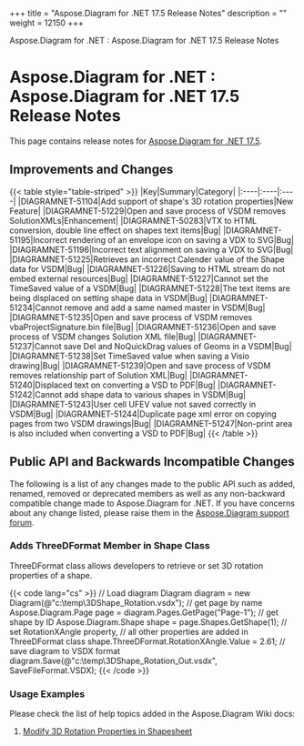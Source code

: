 +++
title = "Aspose.Diagram for .NET 17.5 Release Notes" 
description = "" 
weight = 12150 
+++

Aspose.Diagram for .NET : Aspose.Diagram for .NET 17.5 Release Notes  

# Aspose.Diagram for .NET : Aspose.Diagram for .NET 17.5 Release Notes


This page contains release notes for [Aspose.Diagram for .NET 17.5](https://www.nuget.org/packages/Aspose.Diagram/17.5.0).

## Improvements and Changes

{{< table style="table-striped" >}}
|Key|Summary|Category|
|:----|:----|:----|
|DIAGRAMNET-51104|Add support of shape's 3D rotation properties|New Feature|
|DIAGRAMNET-51229|Open and save process of VSDM removes SolutionXMLs|Enhancement|
|DIAGRAMNET-50283|VTX to HTML conversion, double line effect on shapes text items|Bug|
|DIAGRAMNET-51195|Incorrect rendering of an envelope icon on saving a VDX to SVG|Bug|
|DIAGRAMNET-51196|Incorrect text alignment on saving a VDX to SVG|Bug|
|DIAGRAMNET-51225|Retrieves an incorrect Calender value of the Shape data for VSDM|Bug|
|DIAGRAMNET-51226|Saving to HTML stream do not embed external resources|Bug|
|DIAGRAMNET-51227|Cannot set the TimeSaved value of a VSDM|Bug|
|DIAGRAMNET-51228|The text items are being displaced on setting shape data in VSDM|Bug|
|DIAGRAMNET-51234|Cannot remove and add a same named master in VSDM|Bug|
|DIAGRAMNET-51235|Open and save process of VSDM removes vbaProjectSignature.bin file|Bug|
|DIAGRAMNET-51236|Open and save process of VSDM changes Solution XML file|Bug|
|DIAGRAMNET-51237|Cannot save Del and NoQuickDrag values of Geoms in a VSDM|Bug|
|DIAGRAMNET-51238|Set TimeSaved value when saving a Visio drawing|Bug|
|DIAGRAMNET-51239|Open and save process of VSDM removes relationship part of Solution XML|Bug|
|DIAGRAMNET-51240|Displaced text on converting a VSD to PDF|Bug|
|DIAGRAMNET-51242|Cannot add shape data to various shapes in VSDM|Bug|
|DIAGRAMNET-51243|User cell UFEV value not saved correctly in VSDM|Bug|
|DIAGRAMNET-51244|Duplicate page xml error on copying pages from two VSDM drawings|Bug|
|DIAGRAMNET-51247|Non-print area is also included when converting a VSD to PDF|Bug|
{{< /table >}}

## Public API and Backwards Incompatible Changes

The following is a list of any changes made to the public API such as added, renamed, removed or deprecated members as well as any non-backward compatible change made to Aspose.Diagram for .NET. If you have concerns about any change listed, please raise them in the [Aspose.Diagram support forum](http://www.aspose.com/community/forums/aspose.diagram-product-family/489/showforum.aspx).

### Adds ThreeDFormat Member in Shape Class

ThreeDFormat class allows developers to retrieve or set 3D rotation properties of a shape.

{{< code lang="cs" >}}
// Load diagram
Diagram diagram = new Diagram(@"c:\temp\3DShape_Rotation.vsdx");
// get page by name
Aspose.Diagram.Page page = diagram.Pages.GetPage("Page-1");
// get shape by ID
Aspose.Diagram.Shape shape = page.Shapes.GetShape(1);
// set RotationXAngle property, 
// all other properties are added in ThreeDFormat class
shape.ThreeDFormat.RotationXAngle.Value = 2.61;
// save diagram to VSDX format
diagram.Save(@"c:\temp\3DShape_Rotation_Out.vsdx", SaveFileFormat.VSDX);
{{< /code >}}

### Usage Examples

Please check the list of help topics added in the Aspose.Diagram Wiki docs:

1.  [Modify 3D Rotation Properties in Shapesheet](https://docs2.aspose.com/diagram/net/developerguide/workingwithshapes/3d+rotation+effects+in+a+visio+drawing#id-3drotationeffectsinavisiodrawing-set3drotationpropertiesinshapesheet)

